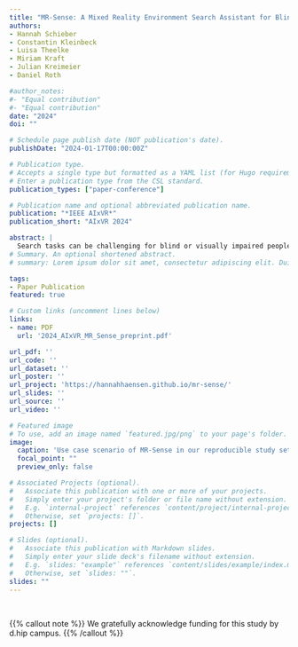 ```yaml
---
title: "MR-Sense: A Mixed Reality Environment Search Assistant for Blind and Visually Impaired People"
authors:
- Hannah Schieber
- Constantin Kleinbeck
- Luisa Theelke
- Miriam Kraft
- Julian Kreimeier
- Daniel Roth

#author_notes:
#- "Equal contribution"
#- "Equal contribution"
date: "2024"
doi: ""

# Schedule page publish date (NOT publication's date).
publishDate: "2024-01-17T00:00:00Z"

# Publication type.
# Accepts a single type but formatted as a YAML list (for Hugo requirements).
# Enter a publication type from the CSL standard.
publication_types: ["paper-conference"]

# Publication name and optional abbreviated publication name.
publication: "*IEEE AIxVR*"
publication_short: "AIxVR 2024"

abstract: | 
  Search tasks can be challenging for blind or visually impaired people. To determine an object's location and to navigate there, they often rely on the limited sensory capabilities of a white cane, search haptically, or ask for help. We introduce MR-Sense, a mixed reality assistant to support search and navigation tasks. The system is designed in a participatory fashion and utilizes sensory data of a standalone mixed reality head-mounted display to perform deep learning-driven object recognition and environment mapping. The user is supported in object search tasks via spatially mapped audio and vibrotactile feedback. We conducted a preliminary user study including ten blind or visually impaired participants and a final user evaluation with thirteen blind or visually impaired participants. The final study reveals that MR-Sense alone cannot replace the cane but provides a valuable addition in terms of usability and task load. We further propose a standardized evaluation setup for replicable studies and highlight relevant potentials and challenges fostering future work towards employing technology in accessibility.
# Summary. An optional shortened abstract.
# summary: Lorem ipsum dolor sit amet, consectetur adipiscing elit. Duis posuere tellus ac convallis placerat. Proin tincidunt magna sed ex sollicitudin condimentum.

tags:
- Paper Publication
featured: true

# Custom links (uncomment lines below)
links:
- name: PDF
  url: '2024_AIxVR_MR_Sense_preprint.pdf'

url_pdf: ''
url_code: ''
url_dataset: ''
url_poster: ''
url_project: 'https://hannahhaensen.github.io/mr-sense/'
url_slides: ''
url_source: ''
url_video: ''

# Featured image
# To use, add an image named `featured.jpg/png` to your page's folder. 
image:
  caption: 'Use case scenario of MR-Sense in our reproducible study setup'
  focal_point: ""
  preview_only: false

# Associated Projects (optional).
#   Associate this publication with one or more of your projects.
#   Simply enter your project's folder or file name without extension.
#   E.g. `internal-project` references `content/project/internal-project/index.md`.
#   Otherwise, set `projects: []`.
projects: []

# Slides (optional).
#   Associate this publication with Markdown slides.
#   Simply enter your slide deck's filename without extension.
#   E.g. `slides: "example"` references `content/slides/example/index.md`.
#   Otherwise, set `slides: ""`.
slides: ""
---
```


<br>

{{% callout note %}}
We gratefully acknowledge funding for this study by d.hip campus.
{{% /callout %}}


